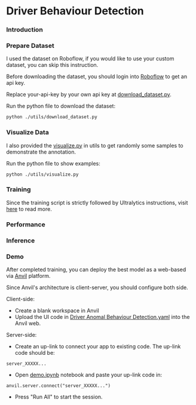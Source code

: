 # Driver Behaviour Detection

### Introduction

### Prepare Dataset

I used the dataset on Roboflow, if you would like to use your custom dataset, you can skip this instruction.

Before downloading the dataset, you should login into <a href="https://universe.roboflow.com/">Roboflow</a> to get an api key.

Replace your-api-key by your own api key at <a href="./utils/download_dataset.py">download_dataset.py</a>.

Run the python file to download the dataset:

```bash
python ./utils/download_dataset.py
```

### Visualize Data

I also provided the <a href="./utils/visualize.py">visualize.py</a> in utils to get randomly some samples to demonstrate the annotation.

Run the python file to show examples:

```bash
python ./utils/visualize.py
```

### Training

Since the training script is strictly followed by Ultralytics instructions, visit <a href="https://docs.ultralytics.com/models/yolo11/">here</a> to read more.

### Performance

### Inference

### Demo

After completed training, you can deploy the best model as a web-based via <a href="https://anvil.works/">Anvil</a> platform.

Since Anvil's architecture is client-server, you should configure both side.

Client-side:

- Create a blank workspace in Anvil
- Upload the UI code in <a href="./demo/Driver Anomal Behaviour Detection.yaml">Driver Anomal Behaviour Detection.yaml</a> into the Anvil web.

Server-side:

- Create an up-link to connect your app to existing code. The up-link code should be:

```
server_XXXXX...
```

- Open <a href="./demo/demo.ipynb">demo.ipynb</a> notebook and paste your up-link code in:

```
anvil.server.connect("server_XXXXX...")
```

- Press "Run All" to start the session.

